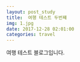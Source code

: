 ```yaml
---
layout: post_study
title:  여행 테스트 두번쨰
img: 1.jpg
date: 2017-12-28 02:01:00
categories: travel
---
```

여행 테스트 블로그입니다.